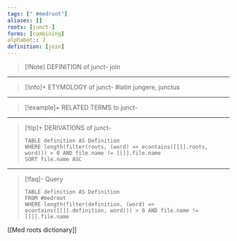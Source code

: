 ```yaml
---
tags: [" #medroot"]
aliases: []
roots: [junct-]
forms: [combining]
alphabet:: J
definition: [join]
---
```

>[!Note] DEFINITION of junct-
>join
_____
>[!info]+ ETYMOLOGY of junct-
>#latin jungere, junctus
_____
>[!example]+ RELATED TERMS to junct-
>
_____
>[!tip]+ DERIVATIONS of junct-
>```dataview
>TABLE definition AS Definition 
>WHERE length(filter(roots, (word) => econtains([[]].roots, word))) > 0 AND file.name != [[]].file.name
>SORT file.name ASC
>```
___
>[!faq]- Query
>```dataview
>TABLE definition AS Definition
>FROM #medroot
>WHERE length(filter(definition, (word) => econtains([[]].definition, word))) > 0 AND file.name != [[]].file.name
>```

[[Med roots dictionary]]